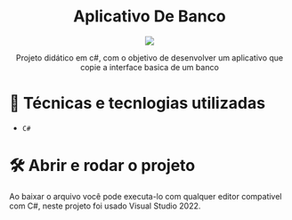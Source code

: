 <h1 align="center"> Aplicativo De Banco </h1>
<p align="center">
<img loading="lazy" src="http://img.shields.io/static/v1?label=STATUS&message=FINALIZADO&color=GREEN&style=for-the-badge"/>
</p>
<p align="center">
Projeto didático em c#, com o objetivo de desenvolver um aplicativo que copie a interface basica de um banco
<p align="center">
  
  # :hammer: Técnicas e tecnlogias utilizadas

- `C#`
# 🛠️ Abrir e rodar o projeto

Ao baixar o arquivo você pode executa-lo com qualquer editor compativel com C#, neste projeto foi usado Visual Studio 2022.
